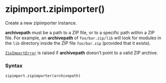 # zipimport.zipimporter()

Create a new zipimporter instance.

**archivepath** must be a path to a ZIP file, or to a specific path within a ZIP file. For example, an **archivepath** of `foo/bar.zip/lib` will look for modules in the `lib` directory inside the ZIP file `foo/bar.zip` (provided that it exists).

[`ZipImportError`](/modules/zipimport/ZipImportError.md) is raised if **archivepath** doesn’t point to a valid ZIP archive.

### Syntax

```python
zipimport.zipimporter(archivepath)
```